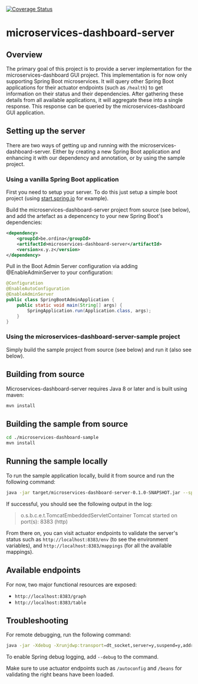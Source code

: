 [![Coverage Status](https://coveralls.io/repos/github/ordina-jworks/microservices-dashboard-server/badge.svg?branch=master)](https://coveralls.io/github/ordina-jworks/microservices-dashboard-server?branch=master)

# microservices-dashboard-server

## Overview

The primary goal of this project is to provide a server implementation for the microservices-dashboard GUI project.
This implementation is for now only supporting Spring Boot microservices.
It will query other Spring Boot applications for their actuator endpoints (such as ```/health```) to get information on their status and their dependencies.
After gathering these details from all available applications, it will aggregate these into a single response.
This response can be queried by the microservices-dashboard GUI application.

## Setting up the server

There are two ways of getting up and running with the microservices-dashboard-server.
Either by creating a new Spring Boot application and enhancing it with our dependency and annotation, or by using the sample project.

### Using a vanilla Spring Boot application

First you need to setup your server. To do this just setup a simple boot project (using [start.spring.io](start.spring.io) for example).

Build the microservices-dashboard-server project from source (see below), and add the artefact as a depencency to your new Spring Boot's dependencies:

```xml
<dependency>
	<groupId>be.ordina</groupId>
	<artifactId>microservices-dashboard-server</artifactId>
	<version>x.y.z</version>
</dependency>
```

Pull in the Boot Admin Server configuration via adding @EnableAdminServer to your configuration:

```java
@Configuration
@EnableAutoConfiguration
@EnableAdminServer
public class SpringBootAdminApplication {
	public static void main(String[] args) {
		SpringApplication.run(Application.class, args);
	}
}
```

### Using the microservices-dashboard-server-sample project

Simply build the sample project from source (see below) and run it (also see below).

## Building from source

Microservices-dashboard-server requires Java 8 or later and is built using maven:

```bash
mvn install
```

## Building the sample from source

```bash
cd ./microservices-dashboard-sample
mvn install
```

## Running the sample locally

To run the sample application locally, build it from source and run the following command:

```bash
java -jar target/microservices-dashboard-server-0.1.0-SNAPSHOT.jar --spring.config.location=../microservices-dashboard-server-configuration/microservices-dashboard-server.yml
```

If successful, you should see the following output in the log:

> o.s.b.c.e.t.TomcatEmbeddedServletContainer Tomcat started on port(s): 8383 (http)

From there on, you can visit actuator endpoints to validate the server's status such as ```http://localhost:8383/env``` (to see the environment variables), and ```http://localhost:8383/mappings``` (for all the available mappings).

## Available endpoints

For now, two major functional resources are exposed:

- ```http://localhost:8383/graph```
- ```http://localhost:8383/table```

## Troubleshooting

For remote debugging, run the following command:

```bash
java -jar -Xdebug -Xrunjdwp:transport=dt_socket,server=y,suspend=y,address=5005 target/microservices-dashboard-server-0.1.0-SNAPSHOT.jar --spring.config.location=../microservices-dashboard-server-configuration/microservices-dashboard-server.yml
```

To enable Spring debug logging, add ```--debug``` to the command.

Make sure to use actuator endpoints such as ```/autoconfig``` and ```/beans``` for validating the right beans have been loaded.
